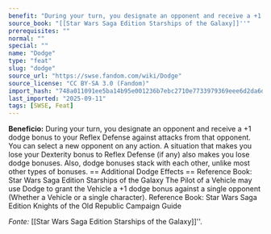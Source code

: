 ```yaml
---
benefit: "During your turn, you designate an opponent and receive a +1 dodge bonus to your Reflex Defense against attacks from that opponent. You can select a new opponent on any action. A situation that makes you lose your Dexterity bonus to Reflex Defense (if any) also makes you lose dodge bonuses. Also, dodge bonuses stack with each other, unlike most other types of bonuses.  == Additional Dodge Effects == Reference Book: Star Wars Saga Edition Starships of the Galaxy  The Pilot of a Vehicle may use Dodge to grant the Vehicle a +1 dodge bonus against a single opponent (Whether a Vehicle or a single character).  Reference Book: Star Wars Saga Edition Knights of the Old Republic Campaign Guide"
source_book: "[[Star Wars Saga Edition Starships of the Galaxy]]''"
prerequisites: ""
normal: ""
special: ""
name: "Dodge"
type: "feat"
slug: "dodge"
source_url: "https://swse.fandom.com/wiki/Dodge"
source_license: "CC BY-SA 3.0 (Fandom)"
import_hash: "748a011091ee5ba14b95e001236b7ebc2710e7733979369eee6d2da6de88d466"
last_imported: "2025-09-11"
tags: [SWSE, Feat]
---
```

**Beneficio:** During your turn, you designate an opponent and receive a +1 dodge bonus to your Reflex Defense against attacks from that opponent. You can select a new opponent on any action. A situation that makes you lose your Dexterity bonus to Reflex Defense (if any) also makes you lose dodge bonuses. Also, dodge bonuses stack with each other, unlike most other types of bonuses.  == Additional Dodge Effects == Reference Book: Star Wars Saga Edition Starships of the Galaxy  The Pilot of a Vehicle may use Dodge to grant the Vehicle a +1 dodge bonus against a single opponent (Whether a Vehicle or a single character).  Reference Book: Star Wars Saga Edition Knights of the Old Republic Campaign Guide

*Fonte:* [[Star Wars Saga Edition Starships of the Galaxy]]''.